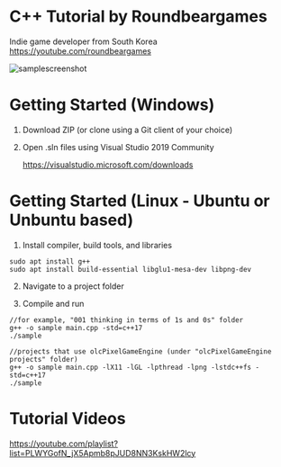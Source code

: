 # C++ Tutorial by Roundbeargames

Indie game developer from South Korea
<br>
https://youtube.com/roundbeargames

![samplescreenshot](https://i.imgur.com/HDtWwa2.jpg)

# Getting Started (Windows)

1. Download ZIP (or clone using a Git client of your choice)

2. Open .sln files using Visual Studio 2019 Community

    https://visualstudio.microsoft.com/downloads

# Getting Started (Linux - Ubuntu or Unbuntu based)

1. Install compiler, build tools, and libraries

```
sudo apt install g++
sudo apt install build-essential libglu1-mesa-dev libpng-dev
```

2. Navigate to a project folder

3. Compile and run

```
//for example, "001 thinking in terms of 1s and 0s" folder
g++ -o sample main.cpp -std=c++17
./sample
```

```
//projects that use olcPixelGameEngine (under "olcPixelGameEngine projects" folder)
g++ -o sample main.cpp -lX11 -lGL -lpthread -lpng -lstdc++fs -std=c++17
./sample
```

# Tutorial Videos

https://youtube.com/playlist?list=PLWYGofN_jX5Apmb8pJUD8NN3KskHW2lcy
